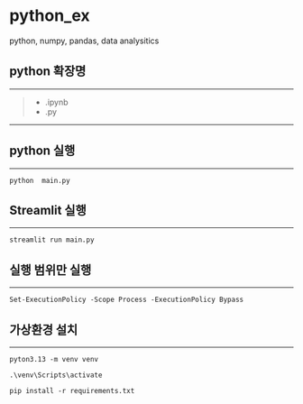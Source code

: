 # python_ex
python, numpy, pandas, data analysitics 


## python 확장명 
-----------------------------
> - .ipynb 
> - .py 
-----------------------------

## python 실행 
-----------------------------
```
python  main.py 
```

## Streamlit 실행 
-----------------------------
```
streamlit run main.py 
```


## 실행 범위만 실행 
------------------------------
```
Set-ExecutionPolicy -Scope Process -ExecutionPolicy Bypass
```


## 가상환경 설치 
--------------------------------
```
pyton3.13 -m venv venv 
```

```
.\venv\Scripts\activate
```

```
pip install -r requirements.txt 
```
